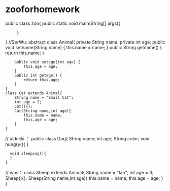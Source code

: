 # zooforhomework
public class zoo{
         public static void main(String[] args){
                  
         }
}
//SprWu:
	abstract class Animal{
		private String name;
		private int age;
		public void setname(String name) {
			this.name = name;
		}
		public String getname() {
			return this.name;
		}

		public void setage(int age) {
			this.age = age;
		}
		public int getage() {
			return this.age;
		}
	}
	class Cat extends Animal{
		String name = "Small Cat";
		int age = 2;
		Cat(){};
		Cat(String name,int age){
			this.name = name;
			this.age = age;
		}
	}
// aldeliki ：
	public class Dog{
	  String name;
	  int age;
	  String color;
	  void hungry(){
	  }

	  void sleeping(){
	  }
	}
// whs：
	 class Sheep extends Animal{
		 String name = "Ian";
		 int age = 3;
		 Sheep(){};
		 Sheep(String name,int age){
		 	this.name = name;
			this.age = age;
		 	}
		}
	
